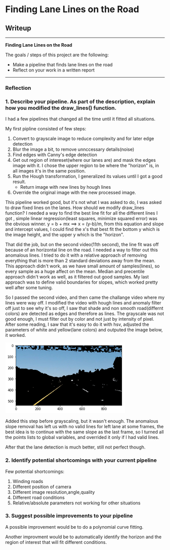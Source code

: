 # **Finding Lane Lines on the Road** 

## Writeup 

---

**Finding Lane Lines on the Road**

The goals / steps of this project are the following:
* Make a pipeline that finds lane lines on the road
* Reflect on your work in a written report


[//]: # (Image References)

[image1]: ./test_images_output/yellow_white_result.png "White And Yellow Mask"

---

### Reflection

### 1. Describe your pipeline. As part of the description, explain how you modified the draw_lines() function.

I had a few pipelines that changed all the time until it fitted all situations.

My first pipline consisted of few steps:
1) Convert to grayscale image to reduce complexity and for later edge detection
2) Blur the image a bit, to remove unnccessary details(noise)
3) Find edges with Canny's edge detection
4) Get out region of intereset(where our lanes are) and mask the edges image with it.
I chose the upper region to be where the "horizon" is, in all images it's in the same position.
5) Run the Hough transformation, I generalized its values until I got a good result.
    + Return image with new lines by hough lines
6) Override the original image with the new processed image.

This pipeline worked good, but it's not what I was asked to do, I was asked to draw fixed lines on the lanes.
How should we modify draw_lines function?
I needed a way to find the best line fit for all the different lines I got
, simple linear regression(least squares, minimize squared error) was the obvious winner.
y = b + mx ==> x = (y-b)/m, from this equation and slope and intercept values, I could find the x's that best fit 
the bottom y which is the image height, and the upper y which is the "horizon".

That did the job, but on the second video(11th second), the line fit was off because of an horizontal line on the road.
I needed a way to filter out this anomalous lines.
I tried to do it with a relative approach of removing everything that is more than 2 standard deviations away from the mean.
This approach didn't work, as we have small amount of samples(lines), so every sample as a huge affect on the mean.
Median and precentile approach didn't work as well, as it filtered out good samples.
My last approach was to define valid boundaries for slopes, which worked pretty well after some tuning.

So I passed the second video, and then came the challange video where my lines were way off.
I modified the video with hough lines and anomaly filter off just to see why it's so off, I saw that shade and non smooth road(differnt colors) are detected as edges and therefore as lines.
The grayscale was not good enough, I must filter out by color and not just by intensity of pixel.
After some reading, I saw that it's easy to do it with hsv, adjusted the parameters of white and yellow(lane colors)
and outputed the image below, it worked.

![alt text][image1]

Added this step before grayscaling, but it wasn't enough.
The anomalous slope removal has left us with no valid lines for left lane at some frames, the best idea is to continue
with the same slope as the last frame, so I turned all the points lists to global variables, and overrided it only if 
I had valid lines.

After that the lane detection is much better, still not perfect though.


### 2. Identify potential shortcomings with your current pipeline


Few potential shortcomings:
1) Winding roads
2) Different position of camera
3) Different image resolution,angle,quality
4) Different road conditions
5) Relative/absolute parameters not working for other situations


### 3. Suggest possible improvements to your pipeline

A possible improvement would be to do a polynomial curve fitting.

Another improvment would be to automatically identify the horizon and the region of interest 
that will fit different conditions.
